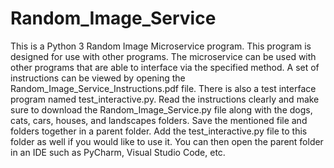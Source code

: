 # Random_Image_Service

This is a Python 3 Random Image Microservice program. This program is designed for use with other programs. The microservice can be used with other programs that are able to interface via the specified method. A set of instructions can be viewed by opening the Random_Image_Service_Instructions.pdf file. There is also a test interface program named test_interactive.py. Read the instructions clearly and make sure to download the Random_Image_Service.py file along with the dogs, cats, cars, houses, and landscapes folders. Save the mentioned file and folders together in a parent folder. Add the test_interactive.py file to this folder as well if you would like to use it. You can then open the parent folder in an IDE such as PyCharm, Visual Studio Code, etc.
